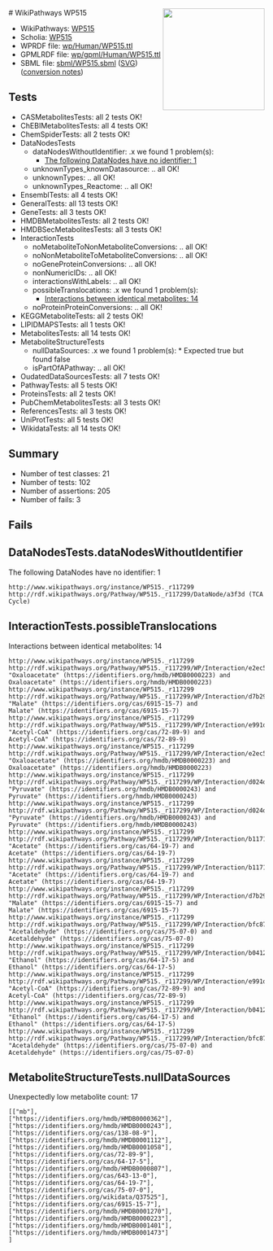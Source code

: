 <img style="float: right; width: 200px" src="../logo.png" />
# WikiPathways WP515

* WikiPathways: [WP515](https://identifiers.org/wikipathways:WP515)
* Scholia: [WP515](https://scholia.toolforge.org/wikipathways/WP515)
* WPRDF file: [wp/Human/WP515.ttl](../wp/Human/WP515.ttl)
* GPMLRDF file: [wp/gpml/Human/WP515.ttl](../wp/gpml/Human/WP515.ttl)
* SBML file: [sbml/WP515.sbml](../sbml/WP515.sbml) ([SVG](../sbml/WP515.svg)) ([conversion notes](../sbml/WP515.txt))

## Tests
* CASMetabolitesTests: all 2 tests OK!
* ChEBIMetabolitesTests: all 4 tests OK!
* ChemSpiderTests: all 2 tests OK!
* DataNodesTests
    * dataNodesWithoutIdentifier: .x we found 1 problem(s):
        * [The following DataNodes have no identifier: 1](#d2d32fa0)
    * unknownTypes_knownDatasource: .. all OK!
    * unknownTypes: .. all OK!
    * unknownTypes_Reactome: .. all OK!
* EnsemblTests: all 4 tests OK!
* GeneralTests: all 13 tests OK!
* GeneTests: all 3 tests OK!
* HMDBMetabolitesTests: all 2 tests OK!
* HMDBSecMetabolitesTests: all 3 tests OK!
* InteractionTests
    * noMetaboliteToNonMetaboliteConversions: .. all OK!
    * noNonMetaboliteToMetaboliteConversions: .. all OK!
    * noGeneProteinConversions: .. all OK!
    * nonNumericIDs: .. all OK!
    * interactionsWithLabels: .. all OK!
    * possibleTranslocations: .x we found 1 problem(s):
        * [Interactions between identical metabolites: 14](#dc76dff0)
    * noProteinProteinConversions: .. all OK!
* KEGGMetaboliteTests: all 2 tests OK!
* LIPIDMAPSTests: all 1 tests OK!
* MetabolitesTests: all 14 tests OK!
* MetaboliteStructureTests
    * nullDataSources: .x we found 1 problem(s):
            * Expected true but found false
    * isPartOfAPathway: .. all OK!
* OudatedDataSourcesTests: all 7 tests OK!
* PathwayTests: all 5 tests OK!
* ProteinsTests: all 2 tests OK!
* PubChemMetabolitesTests: all 3 tests OK!
* ReferencesTests: all 3 tests OK!
* UniProtTests: all 5 tests OK!
* WikidataTests: all 14 tests OK!


## Summary

* Number of test classes: 21
* Number of tests: 102
* Number of assertions: 205
* Number of fails: 3

## Fails

<a name="d2d32fa0" />

## DataNodesTests.dataNodesWithoutIdentifier

The following DataNodes have no identifier: 1
```
http://www.wikipathways.org/instance/WP515._r117299 http://rdf.wikipathways.org/Pathway/WP515._r117299/DataNode/a3f3d (TCA Cycle)
```

<a name="dc76dff0" />

## InteractionTests.possibleTranslocations

Interactions between identical metabolites: 14
```
http://www.wikipathways.org/instance/WP515._r117299 http://rdf.wikipathways.org/Pathway/WP515._r117299/WP/Interaction/e2ec5_1 "Oxaloacetate" (https://identifiers.org/hmdb/HMDB0000223) and 
Oxaloacetate" (https://identifiers.org/hmdb/HMDB0000223)
http://www.wikipathways.org/instance/WP515._r117299 http://rdf.wikipathways.org/Pathway/WP515._r117299/WP/Interaction/d7b29_1 "Malate" (https://identifiers.org/cas/6915-15-7) and 
Malate" (https://identifiers.org/cas/6915-15-7)
http://www.wikipathways.org/instance/WP515._r117299 http://rdf.wikipathways.org/Pathway/WP515._r117299/WP/Interaction/e991d_2 "Acetyl-CoA" (https://identifiers.org/cas/72-89-9) and 
Acetyl-CoA" (https://identifiers.org/cas/72-89-9)
http://www.wikipathways.org/instance/WP515._r117299 http://rdf.wikipathways.org/Pathway/WP515._r117299/WP/Interaction/e2ec5_2 "Oxaloacetate" (https://identifiers.org/hmdb/HMDB0000223) and 
Oxaloacetate" (https://identifiers.org/hmdb/HMDB0000223)
http://www.wikipathways.org/instance/WP515._r117299 http://rdf.wikipathways.org/Pathway/WP515._r117299/WP/Interaction/d024d_2 "Pyruvate" (https://identifiers.org/hmdb/HMDB0000243) and 
Pyruvate" (https://identifiers.org/hmdb/HMDB0000243)
http://www.wikipathways.org/instance/WP515._r117299 http://rdf.wikipathways.org/Pathway/WP515._r117299/WP/Interaction/d024d_1 "Pyruvate" (https://identifiers.org/hmdb/HMDB0000243) and 
Pyruvate" (https://identifiers.org/hmdb/HMDB0000243)
http://www.wikipathways.org/instance/WP515._r117299 http://rdf.wikipathways.org/Pathway/WP515._r117299/WP/Interaction/b1171_1 "Acetate" (https://identifiers.org/cas/64-19-7) and 
Acetate" (https://identifiers.org/cas/64-19-7)
http://www.wikipathways.org/instance/WP515._r117299 http://rdf.wikipathways.org/Pathway/WP515._r117299/WP/Interaction/b1171_2 "Acetate" (https://identifiers.org/cas/64-19-7) and 
Acetate" (https://identifiers.org/cas/64-19-7)
http://www.wikipathways.org/instance/WP515._r117299 http://rdf.wikipathways.org/Pathway/WP515._r117299/WP/Interaction/d7b29_2 "Malate" (https://identifiers.org/cas/6915-15-7) and 
Malate" (https://identifiers.org/cas/6915-15-7)
http://www.wikipathways.org/instance/WP515._r117299 http://rdf.wikipathways.org/Pathway/WP515._r117299/WP/Interaction/bfc87_1 "Acetaldehyde" (https://identifiers.org/cas/75-07-0) and 
Acetaldehyde" (https://identifiers.org/cas/75-07-0)
http://www.wikipathways.org/instance/WP515._r117299 http://rdf.wikipathways.org/Pathway/WP515._r117299/WP/Interaction/b0412_2 "Ethanol" (https://identifiers.org/cas/64-17-5) and 
Ethanol" (https://identifiers.org/cas/64-17-5)
http://www.wikipathways.org/instance/WP515._r117299 http://rdf.wikipathways.org/Pathway/WP515._r117299/WP/Interaction/e991d_1 "Acetyl-CoA" (https://identifiers.org/cas/72-89-9) and 
Acetyl-CoA" (https://identifiers.org/cas/72-89-9)
http://www.wikipathways.org/instance/WP515._r117299 http://rdf.wikipathways.org/Pathway/WP515._r117299/WP/Interaction/b0412_1 "Ethanol" (https://identifiers.org/cas/64-17-5) and 
Ethanol" (https://identifiers.org/cas/64-17-5)
http://www.wikipathways.org/instance/WP515._r117299 http://rdf.wikipathways.org/Pathway/WP515._r117299/WP/Interaction/bfc87_2 "Acetaldehyde" (https://identifiers.org/cas/75-07-0) and 
Acetaldehyde" (https://identifiers.org/cas/75-07-0)
```

<a name="91904190" />

## MetaboliteStructureTests.nullDataSources

Unexpectedly low metabolite count: 17
```
[["mb"],
["https://identifiers.org/hmdb/HMDB0000362"],
["https://identifiers.org/hmdb/HMDB0000243"],
["https://identifiers.org/cas/138-08-9"],
["https://identifiers.org/hmdb/HMDB0001112"],
["https://identifiers.org/hmdb/HMDB0001058"],
["https://identifiers.org/cas/72-89-9"],
["https://identifiers.org/cas/64-17-5"],
["https://identifiers.org/hmdb/HMDB0000807"],
["https://identifiers.org/cas/643-13-0"],
["https://identifiers.org/cas/64-19-7"],
["https://identifiers.org/cas/75-07-0"],
["https://identifiers.org/wikidata/Q37525"],
["https://identifiers.org/cas/6915-15-7"],
["https://identifiers.org/hmdb/HMDB0001270"],
["https://identifiers.org/hmdb/HMDB0000223"],
["https://identifiers.org/hmdb/HMDB0001401"],
["https://identifiers.org/hmdb/HMDB0001473"]
]
```

